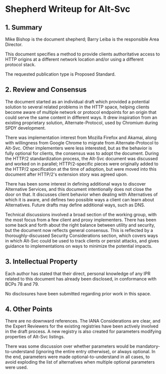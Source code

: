 # Shepherd Writeup for Alt-Svc

## 1. Summary

Mike Bishop is the document shepherd; Barry Leiba is the responsible 
Area Director. 

This document specifies a method to provide clients authoritative access 
to HTTP origins at a different network location and/or using a different 
protocol stack. 

The requested publication type is Proposed Standard. 

## 2. Review and Consensus 

The document started as an individual draft which provided a potential 
solution to several related problems in the HTTP space, helping clients 
become aware of multiple network or protocol endpoints for an origin 
that could serve the same content in different ways. It drew inspiration 
from an existing proprietary solution, Alternate-Protocol, used by 
Chromium during SPDY development. 

There was implementation interest from Mozilla Firefox and Akamai, along 
with willingness from Google Chrome to migrate from Alternate-Protocol 
to Alt-Svc. Other implementers were less interested, but as the behavior 
is fully optional for clients, the consensus was to adopt the document. 
During the HTTP/2 standardization process, the Alt-Svc document was 
discussed and worked on in parallel; HTTP/2-specific pieces were 
originally added to the HTTP/2 specification at the time of adoption, 
but were moved into this document after HTTP/2's extension story was 
agreed upon. 

There has been some interest in defining additional ways to discover 
Alternative Services, and this document intentionally does not close the 
door on that. It discusses client behavior when dealing with 
Alternatives of which it is aware, and defines two possible ways a 
client can learn about Alternatives. Future drafts may define additional 
ways, such as DNS. 

Technical discussions involved a broad section of the working group, 
with the most focus from a few client and proxy implementers. There has 
been some back and forth about the right balance between utility and 
security, but the document now reflects general consensus. This is 
reflected by a thoroughly-discussed Security Considerations section, 
which covers ways in which Alt-Svc could be used to track clients or 
persist attacks, and gives guidance to implementations on ways to 
minimize the potential impacts.

## 3. Intellectual Property 

Each author has stated that their direct, personal knowledge of any IPR 
related to this document has already been disclosed, in conformance with 
BCPs 78 and 79.

No disclosures have been submitted regarding prior work in this space.

## 4. Other Points 

There are no downward references. The IANA Considerations are clear, and 
the Expert Reviewers for the existing registries have been actively 
involved in the draft process. A new registry is also created for 
parameters modifying properties of Alt-Svc listings.

There was some discussion over whether parameters would be 
mandatory-to-understand (ignoring the entire entry otherwise), or always 
optional. In the end, parameters were made optional-to-understand in all 
cases, to avoid exploding the list of alternatives when multiple 
optional parameters were used.

